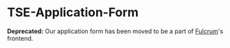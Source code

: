 # TSE-Application-Form

**Deprecated:** Our application form has been moved to be a part of [Fulcrum](https://github.com/TritonSE/TSE-Fulcrum)'s frontend.
